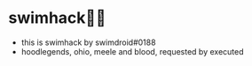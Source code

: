 # swimhack🚓🚗
  - this is swimhack by swimdroid#0188
  - hoodlegends, ohio, meele and blood, requested by executed
